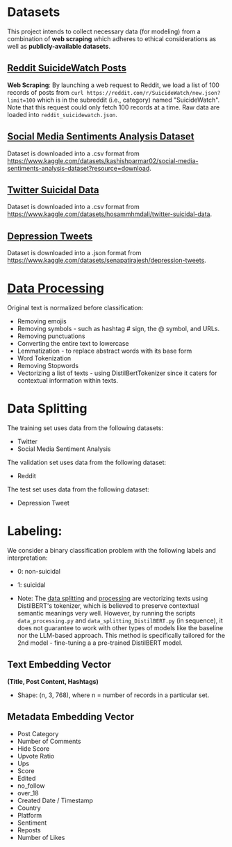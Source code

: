 # Datasets
This project intends to collect necessary data (for modeling) from a combination of **web scraping** which adheres to ethical considerations as well as **publicly-available datasets**.

## [**Reddit SuicideWatch Posts**](./Reddit_SuicideWatch/)
**Web Scraping**: By launching a web request to Reddit, we load a list of 100 records of posts from `curl https://reddit.com/r/SuicideWatch/new.json?limit=100` which is in the subreddit (i.e., category) named "SuicideWatch". Note that this request could only fetch 100 records at a time. 
Raw data are loaded into `reddit_suicidewatch.json`.

## [**Social Media Sentiments Analysis Dataset**](./Social_Media_Sentiments_Analysis_Dataset/)
Dataset is downloaded into a .csv format from <url>https://www.kaggle.com/datasets/kashishparmar02/social-media-sentiments-analysis-dataset?resource=download</url>.

## [**Twitter Suicidal Data**](./Twitter_Suicidal_Data/)
Dataset is downloaded into a .csv format from <url>https://www.kaggle.com/datasets/hosammhmdali/twitter-suicidal-data</url>.

## [**Depression Tweets**](./Depression_Tweets/)
Dataset is downloaded into a .json format from <url>https://www.kaggle.com/datasets/senapatirajesh/depression-tweets</url>.

# [**Data Processing**](data_processing.py)
Original text is normalized before classification: 
* Removing emojis
* Removing symbols - such as hashtag # sign, the @ symbol, and URLs.
* Removing punctuations
* Converting the entire text to lowercase
* Lemmatization - to replace abstract words with its base form
* Word Tokenization
* Removing Stopwords
* Vectorizing a list of texts - using DistilBertTokenizer since it caters for contextual information within texts.

# Data Splitting
The training set uses data from the following datasets:
* Twitter
* Social Media Sentiment Analysis

The validation set uses data from the following dataset:
* Reddit

The test set uses data from the following dataset:
* Depression Tweet

# Labeling:
We consider a binary classification problem with the following labels and interpretation:
* 0: non-suicidal
* 1: suicidal

* Note: The [data splitting](./data_splitting_DistilBERT.py) and [processing](./data_processing.py) are vectorizing texts using DistilBERT's tokenizer, which is believed to preserve contextual semantic meanings very well. However, by running the scripts `data_processing.py` and `data_splitting_DistilBERT.py` (in sequence), it does not guarantee to work with other types of models like the baseline nor the LLM-based approach. This method is specifically tailored for the 2nd model - fine-tuning a a pre-trained DistilBERT model.
## Text Embedding Vector
**(Title, Post Content, Hashtags)**
* Shape: (n, 3, 768), where n = number of records in a particular set. 
## Metadata Embedding Vector
* Post Category
* Number of Comments
* Hide Score
* Upvote Ratio
* Ups
* Score
* Edited
* no_follow
* over_18
* Created Date / Timestamp
* Country
* Platform
* Sentiment
* Reposts
* Number of Likes